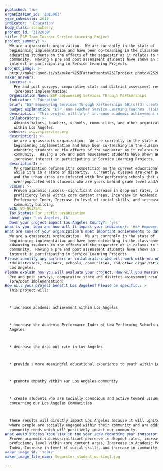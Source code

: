 ```yaml
---
published: true
organization_id: '2013063'
year_submitted: 2013
indicator: ' Education'
body_class: strawberry
project_id: '3102039'
title: ESP Team Teacher Service Learning Project
project_summary: >-
  We are a grassroots organization.  We are currently in the state of
  begininning implementation and have been co-teaching in the classrooms
  educating students on the effects of the sequester as it relates to their
  community.  Having a pre and post assessment students have shown an increased
  interest in participating in Service Learning Projects.  
project_image: >-
  http://maker.good.is/s3/maker%252Fattachments%252Fproject_photos%252Fimages%252F16942%252Fdisplay%252FSequester_student_working1.jpg=c570x385
maker_answers:
  success: >-
    Pre and post surveys, comparative state and district assessment result
    (pre/post implementation)
  Organization Name: ESP Empowering Services Through Partnerships
  Indicator: ' Education'
  brief: "ESP Empowering Services Through Partnerships 501(c)(3) created the Team Teacher Service Learning Project (TTSLP).  The TTSLP encompasses the idea of reducing the student-teacher ratio by 50% (2 teachers per 30-40 students).  By providing an additional teacher, Team Teacher Service Learning Project (TTSLP), to service those classes that are in the greatest need, students are again afforded an opportunity of a quality education and can once again use the teacher as a resource and a facilitator of the actual learning process.  \r\n\r\nIII.\tOur Vision\r\nESP Empowering Services Through Partnerships 501(c)(3) idea will improve Los Angeles and positively impact Education and Social Connectedness, 2 of the 8 indicators.  Our vision encompasses partnering to educate our youth on the core content standards while engaging them in Service Learning Projects. \r\nIV.\t Service Learning\r\nService learning is a teaching strategy that combines meaningful service to the community with acquisition of academic learning and skills.  The Team Teacher Service Learning Project is a service learning project that encompasses all of the core curriculum areas of English Language Arts, Science, Technology, Engineering, Fine Arts, Math, and the Social Sciences.  While students are learning the content areas, they are engaged in the process of relating it to a real life experience that can directly impact their community and streaming it towards Sustainability: using the acquired knowledge and skills to sustain their learning and their community.  This learning through service approach not only provides a meaningful approach to learning the content areas but also builds a sense of community, responsibility, awareness, and self-esteem.  Overall, students will serve as active participants who are actively engaged within their learning which will directly improve their academic performance and increase academic achievement.  \r\nBy teaching the content through service learning projects, students will be more socially conscious and active toward issues concerning their communities. Consequently, they will become more engaged in the actual learning process while serving their community.  Moreover, this experience will drive them to a more successful and meaningful learning path and thus creating productive community-based citizens.  Students will be able to use these acquired skills throughout their educational careers as well as throughout life.  In addition, values of service, empathy, and community building will be instilled from an early stage and students will be engaged in the process of community sustainability.\r\n\r\nV.\t ESP Team Teacher Service Learning Project\r\nThe TTSLP instructor is a highly qualified credentialed educators.  He/she will serve as a co-teacher that enhance the primary teacher's content by engaging students in  Service Learning Opportunities.  While providing additional support, the primary teacher will be afforded opportunities to prioritize instruction based on student individual needs.  Subsequently, students will be able to access the core curriculum and serve their community; thus resulting in academic success—as proven by the decrease in drop-out rates, and increases in proficiency level within the core content, Academic Performance Index, social skills, and community building. \r\n Prior to the lessons, both teachers would collaborate on the goals and objectives of the content core standards.  Teachers would initiate learning talks engaging students on becoming socially conscious learners.  During this process students will be taught the process of the strategic thinking where they conduct needs assessments and goal setting as it relates to students and community members.  Subsequently, teachers begin to  facilitate service learning projects that would incorporate the identified needs and the core content learning standards.   An example would be a Geometry class learning about the area and perimeter formula and taking this information and applying it to  a Service Learning gardening project.  \r\n"
  budget explanation: "ESP Team Teacher Service Learning Coaches (TTSLC) including Training\r\n4  TTSLC x 8 (hours) x 5 days X 10 (months) @ $55.00/hour = $88,000\r\nMaterials & Supplies = $12,000\r\nTotal:  $100,000"
  description: "This project will:\r\n* increase academic achievement within Los Angeles\r\n* increase the Academic Performance Index of Low Performing Schools within Los Angeles\r\n* decrease the drop out rate in Los Angeles \r\n* provide a more meaningful educational experience to youth within Los Angeles\r\n* promote empathy within our Los Angeles community\r\n* create students who are socially conscious and active toward issues concerning our Los Angeles Communities.  \r\nThese results will directly impact Los Angeles because it will ignite a system where prople are socially engaged within their community and are addressing community needs which will positively impact our community."
  collaborators: >-
    Administrators, teachers, schools, communities, and other organizations
    within Los Angeles.
  website: www.espservice.org
  description1: >-
    We are a grassroots organization.  We are currently in the state of
    begininning implementation and have been co-teaching in the classrooms
    educating students on the effects of the sequester as it relates to their
    community.  Having a pre and post assessment students have shown an
    increased interest in participating in Service Learning Projects.  
  description3: >-
    My organization defines it's competition as the current educational system
    while it's in a state of disparity.  Currently, classes are over populated
    and the urban areas are infested with low performing schools that are
    over-populated with students who are years behind grade level and/or 
  vision: >-
    Proven academic success--significant decrease in drop-out rates, increase in
    proficiency level within core content areas, Incerease in Academic
    Performance Index, Increase in level of social skills, and increase in
    community building.
  EIN: 80-0627841
  Tax Status: For profit organization
  about_you: 'Los Angeles, CA'
  Does your project impact Los Angeles County?: 'yes'
What is your idea and how will it impact your indicator?: "ESP Empowering Services Through Partnerships 501(c)(3) created the Team Teacher Service Learning Project (TTSLP).  The TTSLP encompasses the idea of reducing the studentteacher ratio by 50% (2 teachers per 3040 students).  By providing an additional teacher, Team Teacher Service Learning Project (TTSLP), to service those classes that are in the greatest need, students are again afforded an opportunity of a quality education and can once again use the teacher as a resource and a facilitator of the actual learning process.  \n\n\n\n\n\nIII.\tOur Vision\n\n\nESP Empowering Services Through Partnerships 501(c)(3) idea will improve Los Angeles and positively impact Education and Social Connectedness, 2 of the 8 indicators.  Our vision encompasses partnering to educate our youth on the core content standards while engaging them in Service Learning Projects. \n\n\nIV.\t Service Learning\n\n\nService learning is a teaching strategy that combines meaningful service to the community with acquisition of academic learning and skills.  The Team Teacher Service Learning Project is a service learning project that encompasses all of the core curriculum areas of English Language Arts, Science, Technology, Engineering, Fine Arts, Math, and the Social Sciences.  While students are learning the content areas, they are engaged in the process of relating it to a real life experience that can directly impact their community and streaming it towards Sustainability: using the acquired knowledge and skills to sustain their learning and their community.  This learning through service approach not only provides a meaningful approach to learning the content areas but also builds a sense of community, responsibility, awareness, and selfesteem.  Overall, students will serve as active participants who are actively engaged within their learning which will directly improve their academic performance and increase academic achievement.  \n\n\nBy teaching the content through service learning projects, students will be more socially conscious and active toward issues concerning their communities. Consequently, they will become more engaged in the actual learning process while serving their community.  Moreover, this experience will drive them to a more successful and meaningful learning path and thus creating productive communitybased citizens.  Students will be able to use these acquired skills throughout their educational careers as well as throughout life.  In addition, values of service, empathy, and community building will be instilled from an early stage and students will be engaged in the process of community sustainability.\n\n\n\n\n\nV.\t ESP Team Teacher Service Learning Project\n\n\nThe TTSLP instructor is a highly qualified credentialed educators.  He/she will serve as a coteacher that enhance the primary teacher's content by engaging students in  Service Learning Opportunities.  While providing additional support, the primary teacher will be afforded opportunities to prioritize instruction based on student individual needs.  Subsequently, students will be able to access the core curriculum and serve their community; thus resulting in academic success—as proven by the decrease in dropout rates, and increases in proficiency level within the core content, Academic Performance Index, social skills, and community building. \n\n\n Prior to the lessons, both teachers would collaborate on the goals and objectives of the content core standards.  Teachers would initiate learning talks engaging students on becoming socially conscious learners.  During this process students will be taught the process of the strategic thinking where they conduct needs assessments and goal setting as it relates to students and community members.  Subsequently, teachers begin to  facilitate service learning projects that would incorporate the identified needs and the core content learning standards.   An example would be a Geometry class learning about the area and perimeter formula and taking this information and applying it to  a Service Learning gardening project.  \n\n\n"
What are some of your organization’s most important achievements to date?: >-
  We are a grassroots organization.  We are currently in the state of
  begininning implementation and have been coteaching in the classrooms
  educating students on the effects of the sequester as it relates to their
  community.  Having a pre and post assessment students have shown an increased
  interest in participating in Service Learning Projects.  
Please identify any partners or collaborators who will work with you on this project.: >-
  Administrators, teachers, schools, communities, and other organizations within
  Los Angeles.
Please explain how you will evaluate your project. How will you measure success?: >-
  Pre and post surveys, comparative state and district assessment result
  (pre/post implementation)
How will your project benefit Los Angeles? Please be specific.: >-
  This project will:



  * increase academic achievement within Los Angeles



  * increase the Academic Performance Index of Low Performing Schools within Los
  Angeles



  * decrease the drop out rate in Los Angeles 



  * provide a more meaningful educational experience to youth within Los Angeles



  * promote empathy within our Los Angeles community



  * create students who are socially conscious and active toward issues
  concerning our Los Angeles Communities.  



  These results will directly impact Los Angeles because it will ignite a system
  where prople are socially engaged within their community and are addressing
  community needs which will positively impact our community.
What would success look like in the year 2050 regarding your indicator?: >-
  Proven academic successsignificant decrease in dropout rates, increase in
  proficiency level within core content areas, Incerease in Academic Performance
  Index, Increase in level of social skills, and increase in community building.
maker_image_id: '16942'
maker_image_file_name: Sequester_student_working1.jpg

---
```

